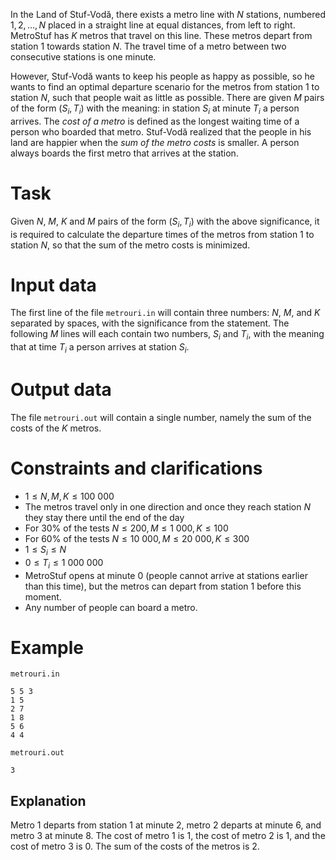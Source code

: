 In the Land of Stuf-Vodă, there exists a metro line with $N$ stations, numbered $1, 2, \dots, N$ placed in a straight line at equal distances, from left to right. MetroStuf has $K$ metros that travel on this line. These metros depart from station $1$ towards station $N$. The travel time of a metro between two consecutive stations is one minute.

However, Stuf-Vodă wants to keep his people as happy as possible, so he wants to find an optimal departure scenario for the metros from station $1$ to station $N$, such that people wait as little as possible. There are given $M$ pairs of the form $(S_i, T_i)$ with the meaning: in station $S_i$ at minute $T_i$ a person arrives. The *cost of a metro* is defined as the longest waiting time of a person who boarded that metro. Stuf-Vodă realized that the people in his land are happier when the *sum of the metro costs* is smaller. A person always boards the first metro that arrives at the station.

# Task
Given $N$, $M$, $K$ and $M$ pairs of the form $(S_i, T_i)$ with the above significance, it is required to calculate the departure times of the metros from station 1 to station $N$, so that the sum of the metro costs is minimized.

# Input data

The first line of the file `metrouri.in` will contain three numbers: $N$, $M$, and $K$ separated by spaces, with the significance from the statement. The following $M$ lines will each contain two numbers, $S_i$ and $T_i$, with the meaning that at time $T_i$ a person arrives at station $S_i$.

# Output data

The file `metrouri.out` will contain a single number, namely the sum of the costs of the $K$ metros.

# Constraints and clarifications

* $1 \leq N, M, K \leq 100\ 000$
* The metros travel only in one direction and once they reach station $N$ they stay there until the end of the day
* For $30\%$ of the tests $N \leq 200, M \leq 1\ 000, K \leq 100$
* For $60\%$ of the tests $N \leq 10\ 000, M \leq 20\ 000, K \leq 300$
* $1 \leq S_i \leq N$
* $0 \leq T_i \leq 1\ 000\ 000$
* MetroStuf opens at minute $0$ (people cannot arrive at stations earlier than this time), but the metros can depart from station $1$ before this moment.
* Any number of people can board a metro.

# Example

`metrouri.in`
```
5 5 3
1 5
2 7
1 8
5 6
4 4
```

`metrouri.out`
```
3
```

## Explanation

Metro $1$ departs from station $1$ at minute $2$, metro $2$ departs at minute $6$, and metro $3$ at minute $8$. The cost of metro $1$ is $1$, the cost of metro $2$ is $1$, and the cost of metro $3$ is $0$. The sum of the costs of the metros is $2$.